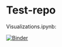 # Test-repo
Visualizations.ipynb: 


[![Binder](https://mybinder.org/badge_logo.svg)](https://mybinder.org/v2/gh/JustynaWitulska/Test-repo.git/HEAD?labpath=Visualizations.ipynb)

